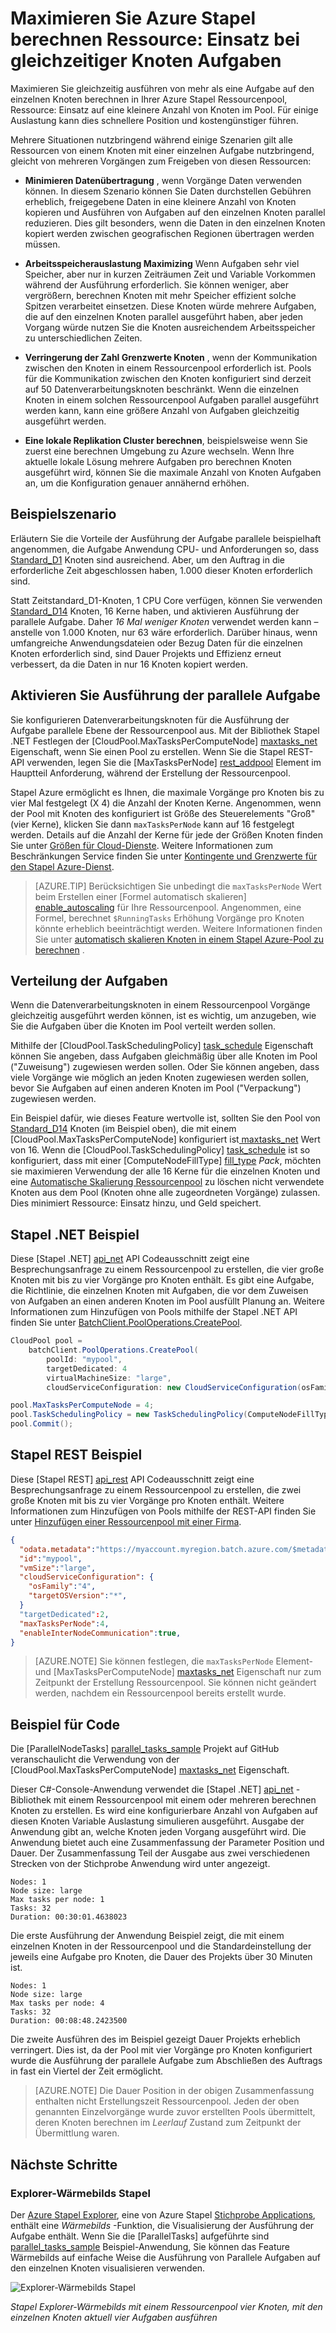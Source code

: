 <properties
    pageTitle="Maximieren Stapel Knoten verwenden mit parallelen Aufgaben | Microsoft Azure"
    description="Erhöhen Sie mithilfe von weniger Datenverarbeitungsknoten und Einstieg gleichzeitige Aufgaben auf den einzelnen Knoten in einem Stapel Azure Pool Effizienz und geringere Kosten"
    services="batch"
    documentationCenter=".net"
    authors="mmacy"
    manager="timlt"
    editor="" />

<tags
    ms.service="batch"
    ms.devlang="multiple"
    ms.topic="article"
    ms.tgt_pltfrm="vm-windows"
    ms.workload="big-compute"
    ms.date="10/25/2016"
    ms.author="marsma" />

# <a name="maximize-azure-batch-compute-resource-usage-with-concurrent-node-tasks"></a>Maximieren Sie Azure Stapel berechnen Ressource: Einsatz bei gleichzeitiger Knoten Aufgaben

Maximieren Sie gleichzeitig ausführen von mehr als eine Aufgabe auf den einzelnen Knoten berechnen in Ihrer Azure Stapel Ressourcenpool, Ressource: Einsatz auf eine kleinere Anzahl von Knoten im Pool. Für einige Auslastung kann dies schnellere Position und kostengünstiger führen.

Mehrere Situationen nutzbringend während einige Szenarien gilt alle Ressourcen von einem Knoten mit einer einzelnen Aufgabe nutzbringend, gleicht von mehreren Vorgängen zum Freigeben von diesen Ressourcen:

 - **Minimieren Datenübertragung** , wenn Vorgänge Daten verwenden können. In diesem Szenario können Sie Daten durchstellen Gebühren erheblich, freigegebene Daten in eine kleinere Anzahl von Knoten kopieren und Ausführen von Aufgaben auf den einzelnen Knoten parallel reduzieren. Dies gilt besonders, wenn die Daten in den einzelnen Knoten kopiert werden zwischen geografischen Regionen übertragen werden müssen.

 - **Arbeitsspeicherauslastung Maximizing** Wenn Aufgaben sehr viel Speicher, aber nur in kurzen Zeiträumen Zeit und Variable Vorkommen während der Ausführung erforderlich. Sie können weniger, aber vergrößern, berechnen Knoten mit mehr Speicher effizient solche Spitzen verarbeitet einsetzen. Diese Knoten würde mehrere Aufgaben, die auf den einzelnen Knoten parallel ausgeführt haben, aber jeden Vorgang würde nutzen Sie die Knoten ausreichendem Arbeitsspeicher zu unterschiedlichen Zeiten.

 - **Verringerung der Zahl Grenzwerte Knoten** , wenn der Kommunikation zwischen den Knoten in einem Ressourcenpool erforderlich ist. Pools für die Kommunikation zwischen den Knoten konfiguriert sind derzeit auf 50 Datenverarbeitungsknoten beschränkt. Wenn die einzelnen Knoten in einem solchen Ressourcenpool Aufgaben parallel ausgeführt werden kann, kann eine größere Anzahl von Aufgaben gleichzeitig ausgeführt werden.

 - **Eine lokale Replikation Cluster berechnen**, beispielsweise wenn Sie zuerst eine berechnen Umgebung zu Azure wechseln. Wenn Ihre aktuelle lokale Lösung mehrere Aufgaben pro berechnen Knoten ausgeführt wird, können Sie die maximale Anzahl von Knoten Aufgaben an, um die Konfiguration genauer annähernd erhöhen.

## <a name="example-scenario"></a>Beispielszenario

Erläutern Sie die Vorteile der Ausführung der Aufgabe parallele beispielhaft angenommen, die Aufgabe Anwendung CPU- und Anforderungen so, dass [Standard\_D1](../cloud-services/cloud-services-sizes-specs.md#general-purpose-d) Knoten sind ausreichend. Aber, um den Auftrag in die erforderliche Zeit abgeschlossen haben, 1.000 dieser Knoten erforderlich sind.

Statt Zeitstandard\_D1-Knoten, 1 CPU Core verfügen, können Sie verwenden [Standard\_D14](../cloud-services/cloud-services-sizes-specs.md#memory-intensive-d) Knoten, 16 Kerne haben, und aktivieren Ausführung der parallele Aufgabe. Daher *16 Mal weniger Knoten* verwendet werden kann – anstelle von 1.000 Knoten, nur 63 wäre erforderlich. Darüber hinaus, wenn umfangreiche Anwendungsdateien oder Bezug Daten für die einzelnen Knoten erforderlich sind, sind Dauer Projekts und Effizienz erneut verbessert, da die Daten in nur 16 Knoten kopiert werden.

## <a name="enable-parallel-task-execution"></a>Aktivieren Sie Ausführung der parallele Aufgabe

Sie konfigurieren Datenverarbeitungsknoten für die Ausführung der Aufgabe parallele Ebene der Ressourcenpool aus. Mit der Bibliothek Stapel .NET Festlegen der [CloudPool.MaxTasksPerComputeNode] [ maxtasks_net] Eigenschaft, wenn Sie einen Pool zu erstellen. Wenn Sie die Stapel REST-API verwenden, legen Sie die [MaxTasksPerNode] [ rest_addpool] Element im Hauptteil Anforderung, während der Erstellung der Ressourcenpool.

Stapel Azure ermöglicht es Ihnen, die maximale Vorgänge pro Knoten bis zu vier Mal festgelegt (X 4) die Anzahl der Knoten Kerne. Angenommen, wenn der Pool mit Knoten des konfiguriert ist Größe des Steuerelements "Groß" (vier Kerne), klicken Sie dann `maxTasksPerNode` kann auf 16 festgelegt werden. Details auf die Anzahl der Kerne für jede der Größen Knoten finden Sie unter [Größen für Cloud-Dienste](../cloud-services/cloud-services-sizes-specs.md). Weitere Informationen zum Beschränkungen Service finden Sie unter [Kontingente und Grenzwerte für den Stapel Azure-Dienst](batch-quota-limit.md).

> [AZURE.TIP] Berücksichtigen Sie unbedingt die `maxTasksPerNode` Wert beim Erstellen einer [Formel automatisch skalieren] [ enable_autoscaling] für Ihre Ressourcenpool. Angenommen, eine Formel, berechnet `$RunningTasks` Erhöhung Vorgänge pro Knoten könnte erheblich beeinträchtigt werden. Weitere Informationen finden Sie unter [automatisch skalieren Knoten in einem Stapel Azure-Pool zu berechnen](batch-automatic-scaling.md) .

## <a name="distribution-of-tasks"></a>Verteilung der Aufgaben

Wenn die Datenverarbeitungsknoten in einem Ressourcenpool Vorgänge gleichzeitig ausgeführt werden können, ist es wichtig, um anzugeben, wie Sie die Aufgaben über die Knoten im Pool verteilt werden sollen.

Mithilfe der [CloudPool.TaskSchedulingPolicy] [ task_schedule] Eigenschaft können Sie angeben, dass Aufgaben gleichmäßig über alle Knoten im Pool ("Zuweisung") zugewiesen werden sollen. Oder Sie können angeben, dass viele Vorgänge wie möglich an jeden Knoten zugewiesen werden sollen, bevor Sie Aufgaben auf einen anderen Knoten im Pool ("Verpackung") zugewiesen werden.

Ein Beispiel dafür, wie dieses Feature wertvolle ist, sollten Sie den Pool von [Standard\_D14](../cloud-services/cloud-services-sizes-specs.md#memory-intensive-d) Knoten (im Beispiel oben), die mit einem [CloudPool.MaxTasksPerComputeNode] konfiguriert ist[ maxtasks_net] Wert von 16. Wenn die [CloudPool.TaskSchedulingPolicy] [ task_schedule] ist so konfiguriert, dass mit einer [ComputeNodeFillType] [ fill_type] *Pack*, möchten sie maximieren Verwendung der alle 16 Kerne für die einzelnen Knoten und eine [Automatische Skalierung Ressourcenpool](batch-automatic-scaling.md) zu löschen nicht verwendete Knoten aus dem Pool (Knoten ohne alle zugeordneten Vorgänge) zulassen. Dies minimiert Ressource: Einsatz hinzu, und Geld speichert.

## <a name="batch-net-example"></a>Stapel .NET Beispiel

Diese [Stapel .NET] [ api_net] API Codeausschnitt zeigt eine Besprechungsanfrage zu einem Ressourcenpool zu erstellen, die vier große Knoten mit bis zu vier Vorgänge pro Knoten enthält. Es gibt eine Aufgabe, die Richtlinie, die einzelnen Knoten mit Aufgaben, die vor dem Zuweisen von Aufgaben an einen anderen Knoten im Pool ausfüllt Planung an. Weitere Informationen zum Hinzufügen von Pools mithilfe der Stapel .NET API finden Sie unter [BatchClient.PoolOperations.CreatePool][poolcreate_net].

```csharp
CloudPool pool =
    batchClient.PoolOperations.CreatePool(
        poolId: "mypool",
        targetDedicated: 4
        virtualMachineSize: "large",
        cloudServiceConfiguration: new CloudServiceConfiguration(osFamily: "4"));

pool.MaxTasksPerComputeNode = 4;
pool.TaskSchedulingPolicy = new TaskSchedulingPolicy(ComputeNodeFillType.Pack);
pool.Commit();
```

## <a name="batch-rest-example"></a>Stapel REST Beispiel

Diese [Stapel REST] [ api_rest] API Codeausschnitt zeigt eine Besprechungsanfrage zu einem Ressourcenpool zu erstellen, die zwei große Knoten mit bis zu vier Vorgänge pro Knoten enthält. Weitere Informationen zum Hinzufügen von Pools mithilfe der REST-API finden Sie unter [Hinzufügen einer Ressourcenpool mit einer Firma][rest_addpool].

```json
{
  "odata.metadata":"https://myaccount.myregion.batch.azure.com/$metadata#pools/@Element",
  "id":"mypool",
  "vmSize":"large",
  "cloudServiceConfiguration": {
    "osFamily":"4",
    "targetOSVersion":"*",
  }
  "targetDedicated":2,
  "maxTasksPerNode":4,
  "enableInterNodeCommunication":true,
}
```

> [AZURE.NOTE] Sie können festlegen, die `maxTasksPerNode` Element- und [MaxTasksPerComputeNode] [ maxtasks_net] Eigenschaft nur zum Zeitpunkt der Erstellung Ressourcenpool. Sie können nicht geändert werden, nachdem ein Ressourcenpool bereits erstellt wurde.

## <a name="code-sample"></a>Beispiel für Code

Die [ParallelNodeTasks] [ parallel_tasks_sample] Projekt auf GitHub veranschaulicht die Verwendung von der [CloudPool.MaxTasksPerComputeNode] [ maxtasks_net] Eigenschaft.

Dieser C#-Console-Anwendung verwendet die [Stapel .NET] [ api_net] -Bibliothek mit einem Ressourcenpool mit einem oder mehreren berechnen Knoten zu erstellen. Es wird eine konfigurierbare Anzahl von Aufgaben auf diesen Knoten Variable Auslastung simulieren ausgeführt. Ausgabe der Anwendung gibt an, welche Knoten jeden Vorgang ausgeführt wird. Die Anwendung bietet auch eine Zusammenfassung der Parameter Position und Dauer. Der Zusammenfassung Teil der Ausgabe aus zwei verschiedenen Strecken von der Stichprobe Anwendung wird unter angezeigt.

```
Nodes: 1
Node size: large
Max tasks per node: 1
Tasks: 32
Duration: 00:30:01.4638023
```

Die erste Ausführung der Anwendung Beispiel zeigt, die mit einem einzelnen Knoten in der Ressourcenpool und die Standardeinstellung der jeweils eine Aufgabe pro Knoten, die Dauer des Projekts über 30 Minuten ist.

```
Nodes: 1
Node size: large
Max tasks per node: 4
Tasks: 32
Duration: 00:08:48.2423500
```

Die zweite Ausführen des im Beispiel gezeigt Dauer Projekts erheblich verringert. Dies ist, da der Pool mit vier Vorgänge pro Knoten konfiguriert wurde die Ausführung der parallele Aufgabe zum Abschließen des Auftrags in fast ein Viertel der Zeit ermöglicht.

> [AZURE.NOTE] Die Dauer Position in der obigen Zusammenfassung enthalten nicht Erstellungszeit Ressourcenpool. Jeden der oben genannten Einzelvorgänge wurde zuvor erstellten Pools übermittelt, deren Knoten berechnen im *Leerlauf* Zustand zum Zeitpunkt der Übermittlung waren.

## <a name="next-steps"></a>Nächste Schritte

### <a name="batch-explorer-heat-map"></a>Explorer-Wärmebilds Stapel

Der [Azure Stapel Explorer][batch_explorer], eine von Azure Stapel [Stichprobe Applications][github_samples], enthält eine *Wärmebilds* -Funktion, die Visualisierung der Ausführung der Aufgabe enthält. Wenn Sie die [ParallelTasks] aufgeführte sind[ parallel_tasks_sample] Beispiel-Anwendung, Sie können das Feature Wärmebilds auf einfache Weise die Ausführung von Parallele Aufgaben auf den einzelnen Knoten visualisieren verwenden.

![Explorer-Wärmebilds Stapel][1]

*Stapel Explorer-Wärmebilds mit einem Ressourcenpool vier Knoten, mit den einzelnen Knoten aktuell vier Aufgaben ausführen*

[api_net]: http://msdn.microsoft.com/library/azure/mt348682.aspx
[api_rest]: http://msdn.microsoft.com/library/azure/dn820158.aspx
[batch_explorer]: https://github.com/Azure/azure-batch-samples/tree/master/CSharp/BatchExplorer
[cloudpool]: https://msdn.microsoft.com/library/azure/microsoft.azure.batch.cloudpool.aspx
[enable_autoscaling]: https://msdn.microsoft.com/library/azure/dn820173.aspx
[fill_type]: https://msdn.microsoft.com/library/microsoft.azure.batch.common.computenodefilltype.aspx
[github_samples]: https://github.com/Azure/azure-batch-samples
[maxtasks_net]: http://msdn.microsoft.com/library/azure/microsoft.azure.batch.cloudpool.maxtaskspercomputenode.aspx
[rest_addpool]: https://msdn.microsoft.com/library/azure/dn820174.aspx
[parallel_tasks_sample]: https://github.com/Azure/azure-batch-samples/tree/master/CSharp/ArticleProjects/ParallelTasks
[poolcreate_net]: https://msdn.microsoft.com/library/azure/microsoft.azure.batch.pooloperations.createpool.aspx
[task_schedule]: https://msdn.microsoft.com/library/microsoft.azure.batch.cloudpool.taskschedulingpolicy.aspx

[1]: ./media/batch-parallel-node-tasks\heat_map.png
